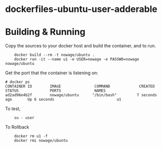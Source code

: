 # dockerfiles-ubuntu-user-adderable


# Building & Running

Copy the sources to your docker host and build the container, and to run.
```
	docker build --rm -t nowage/ubuntu .
	docker run -it --name u1 -e USER=nowage -e PASSWD=nowage nowage/ubuntu
```
Get the port that the container is listening on:

```
# docker ps
CONTAINER ID        IMAGE               COMMAND             CREATED             STATUS              PORTS               NAMES
ad2ad96e4b2f        nowage/ubuntu      "/bin/bash"         7 seconds ago       Up 6 seconds                            u1
```

To test,
```
	su - user
```
To Rollback
```
    docker rm u1 -f
    docker rmi nowage/ubuntu
```
